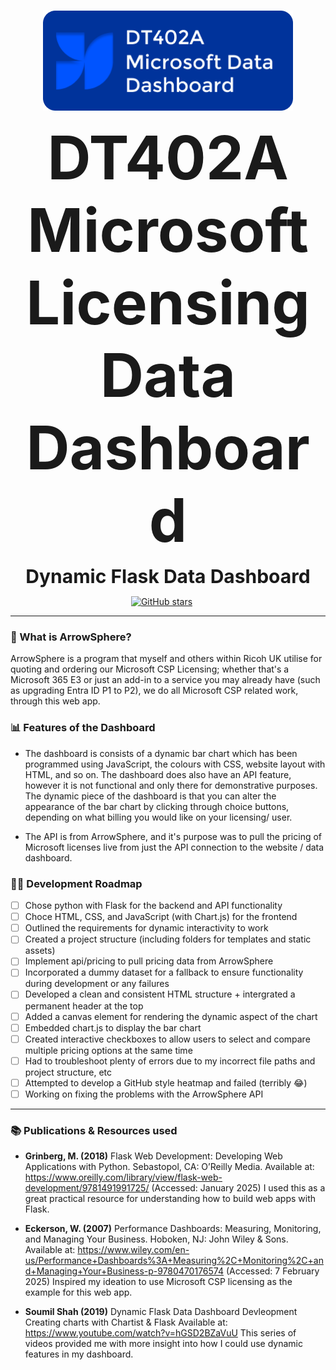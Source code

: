 <p align="center">
    <br />
        <img src="https://github.com/YanisRUK/ArrowSphere-Data-Dashboard/blob/main/DT402LOGO.png" width="400" alt=""/>
    <br />
</p>
<p align="center"><strong style="font-size: 10vw;">DT402A Microsoft Licensing Data Dashboard</strong></p>
<p align="center"><strong style="font-size: 30px;">Dynamic Flask Data Dashboard</strong></p>
<p align="center" style="display: flex; justify-content: center; align-items: center;">
    <a href="https://github.com/YanisRUK/ArrowSphere-Data-Dashboard/stargazers">
        <img src="https://img.shields.io/github/stars/jjjutla/melodot?style=social" alt="GitHub stars"/>
        <span style="margin: 0 10px; color: white; font-size: 14px;"></span>
        </a>
    </span>
</p>

---

### 🤔 What is ArrowSphere?
ArrowSphere is a program that myself and others within Ricoh UK utilise for quoting and ordering our Microsoft CSP Licensing; whether that's a Microsoft 365 E3 or just an add-in to a service you may already have (such as upgrading Entra ID P1 to P2), we do all Microsoft CSP related work, through this web app. 

### 📊 Features of the Dashboard
- The dashboard is consists of a dynamic bar chart which has been programmed using JavaScript, the colours with CSS, website layout with HTML, and so on. The dashboard does also have an API feature, however it is not functional and only there for demonstrative purposes. The dynamic piece of the dashboard is that you can alter the appearance of the bar chart by clicking through choice buttons, depending on what billing you would like on your licensing/ user. 

- The API is from ArrowSphere, and it's purpose was to pull the pricing of Microsoft licenses live from just the API connection to the website / data dashboard.

### 👨‍💻 Development Roadmap

- [ ] Chose python with Flask for the backend and API functionality
- [ ] Choce HTML, CSS, and JavaScript (with Chart.js) for the frontend 
- [ ] Outlined the requirements for dynamic interactivity to work
- [ ] Created a project structure (including folders for templates and static assets) 
- [ ] Implement api/pricing to pull pricing data from ArrowSphere
- [ ] Incorporated a dummy dataset for a fallback to ensure functionality during development or any failures
- [ ] Developed a clean and consistent HTML structure + intergrated a permanent header at the top 
- [ ] Added a canvas element for rendering the dynamic aspect of the chart
- [ ] Embedded chart.js to display the bar chart
- [ ] Created interactive checkboxes to allow users to select and compare multiple pricing options at the same time
- [ ] Had to troubleshoot plenty of errors due to my incorrect file paths and project structure, etc
- [ ] Attempted to develop a GitHub style heatmap and failed (terribly 😂)
- [ ] Working on fixing the problems with the ArrowSphere API 

---

### 📚 Publications & Resources used 
- **Grinberg, M. (2018)**
Flask Web Development: Developing Web Applications with Python. Sebastopol, CA: O’Reilly Media.
Available at: https://www.oreilly.com/library/view/flask-web-development/9781491991725/ (Accessed: January 2025)
I used this as a great practical resource for understanding how to build web apps with Flask. 

- **Eckerson, W. (2007)**
Performance Dashboards: Measuring, Monitoring, and Managing Your Business. Hoboken, NJ: John Wiley & Sons.
Available at: https://www.wiley.com/en-us/Performance+Dashboards%3A+Measuring%2C+Monitoring%2C+and+Managing+Your+Business-p-9780470176574 (Accessed: 7 February 2025)
Inspired my ideation to use Microsoft CSP licensing as the example for this web app.

- **Soumil Shah (2019)**
Dynamic Flask Data Dashboard Devleopment Creating charts with Chartist & Flask
Available at: https://www.youtube.com/watch?v=hGSD2BZaVuU
This series of videos provided me with more insight into how I could use dynamic features in my dashboard.
